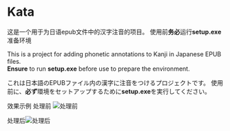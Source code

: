 # Kata
这是一个用于为日语epub文件中的汉字注音的项目。
使用前**务必**运行**setup.exe**准备环境

This is a project for adding phonetic annotations to Kanji in Japanese EPUB files.  
**Ensure** to run **setup.exe** before use to prepare the environment.

これは日本語のEPUBファイル内の漢字に注音をつけるプロジェクトです。
使用前に、**必ず**環境をセットアップするために**setup.exe**を実行してください。

效果示例
处理前 ![处理前](/images/example.png)

处理后![处理后](/images/example.jpgg)
